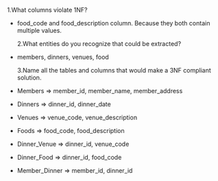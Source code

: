 1.What columns violate 1NF?

- food_code and food_description column. Because they both contain multiple values.

  2.What entities do you recognize that could be extracted?

- members, dinners, venues, food

  3.Name all the tables and columns that would make a 3NF compliant solution.

- Members => member_id, member_name, member_address
- Dinners => dinner_id, dinner_date
- Venues => venue_code, venue_description
- Foods => food_code, food_description
- Dinner_Venue => dinner_id, venue_code
- Dinner_Food => dinner_id, food_code
- Member_Dinner => member_id, dinner_id
